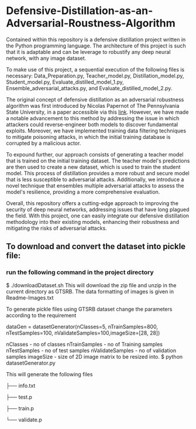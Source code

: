 # Defensive-Distillation-as-an-Adversarial-Roustness-Algorithm

Contained within this repository is a defensive distillation project written in the Python programming language. The architecture of this project is such that it is adaptable and can be leverage to robustify any deep neural network, with any image dataset.

To make use of this project, a sequential execution of the following files is necessary: Data_Preparation.py, Teacher_model.py, Distillation_model.py, Student_model.py, Evaluate_distilled_model_1.py, Ensemble_adversarial_attacks.py, and Evaluate_distilled_model_2.py.

The original concept of defensive distillation as an adversarial robustness algorithm was first introduced by Nicolas Papernot of The Pennsylvania State University, in a paper accessible via this [link](https://scholar.google.com/scholar?hl=en&as_sdt=0%2C5&q=Distillation+as+a+Defense+to+Adversarial+Perturbations+against+Deep+Neural+Networks&btnG=). However, we have made a notable advancement to this method by addressing the issue in which attackers could reverse-engineer both models to discover fundamental exploits. Moreover, we have implemented training data filtering techniques to mitigate poisoning attacks, in which the initial training database is corrupted by a malicious actor.

To expound further, our approach consists of generating a teacher model that is trained on the initial training dataset. The teacher model's predictions are then used to create a new dataset, which is used to train the student model. This process of distillation provides a more robust and secure model that is less susceptible to adversarial attacks. Additionally, we introduce a novel technique that ensembles multiple adversarial attacks to assess the model's resilience, providing a more comprehensive evaluation.

Overall, this repository offers a cutting-edge approach to improving the security of deep neural networks, addressing issues that have long plagued the field. With this project, one can easily integrate our defensive distillation methodology into their existing models, enhancing their robustness and mitigating the risks of adversarial attacks.




## To download and convert the dataset into pickle file:

### run the following command in the project directory

$ ./downloadDataset.sh This will download the zip file and unzip in the current directory as GTSRB. The data formatting of images is given in Readme-Images.txt

To generate pickle files using GTSRB dataset change the parameters according to the requirement

dataGen = datasetGenerator(nClasses=5, nTrainSamples=800, nTestSamples=100, nValidateSamples=100,imageSize=[28, 28])

nClasses - no of classes nTrainSamples - no of Training samples nTestSamples - no of test samples nValidateSamples - no of validation samples imageSize - size of 2D image matrix to be resized into. $ python datasetGenerator.py

This will generate the following files

├── info.txt

├── test.p

├── train.p

└── validate.p

